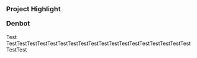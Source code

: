 <p style="font-size:18px"> <b> Project Highlight </b> </p>

<div content class="projects">
  <div content>
    <p style="font-size:18px"> <b> Denbot </b> </p>
  </div>
  <div content>
    <p> Test TestTestTestTestTestTestTestTestTestTestTestTestTestTestTestTestTestTestTestTest</p>
  </div>
</div>
